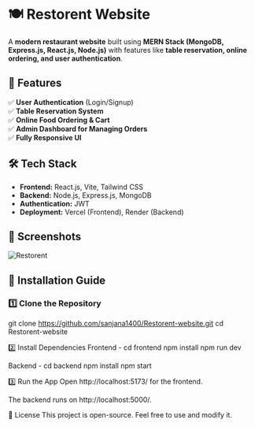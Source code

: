 # 🍽️ Restorent Website

A **modern restaurant website** built using **MERN Stack (MongoDB, Express.js, React.js, Node.js)** with features like **table reservation, online ordering, and user authentication**.

## 🌟 Features
✅ **User Authentication** (Login/Signup)  
✅ **Table Reservation System**  
✅ **Online Food Ordering & Cart**  
✅ **Admin Dashboard for Managing Orders**  
✅ **Fully Responsive UI**  

## 🛠️ Tech Stack
- **Frontend:** React.js, Vite, Tailwind CSS  
- **Backend:** Node.js, Express.js, MongoDB  
- **Authentication:** JWT  
- **Deployment:** Vercel (Frontend), Render (Backend)  

## 📸 Screenshots
![Restorent](https://github.com/user-attachments/assets/bbb625a0-be83-4356-a2a2-475fae2fea2e)



## 🚀 Installation Guide
### **1️⃣ Clone the Repository**
git clone https://github.com/sanjana1400/Restorent-website.git
cd Restorent-website

2️⃣ Install Dependencies
Frontend -
cd frontend
npm install
npm run dev

Backend -
cd backend
npm install
npm start

3️⃣ Run the App
Open http://localhost:5173/ for the frontend.

The backend runs on http://localhost:5000/.

📜 License
This project is open-source. Feel free to use and modify it.
